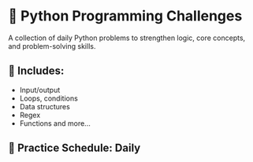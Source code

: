 # 🐍 Python Programming Challenges

A collection of daily Python problems to strengthen logic, core concepts, and problem-solving skills.

## 📌 Includes:
- Input/output
- Loops, conditions
- Data structures
- Regex
- Functions and more...

## 🔄 Practice Schedule: Daily
